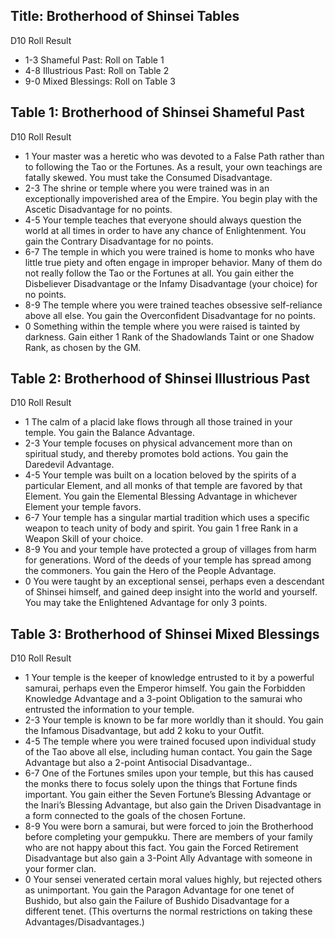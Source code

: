 Title: Brotherhood of Shinsei Tables
---
D10 Roll Result

- 1-3 Shameful Past: Roll on Table 1
- 4-8 Illustrious Past: Roll on Table 2
- 9-0 Mixed Blessings: Roll on Table 3

## <span>Table 1: Brotherhood of Shinsei Shameful Past</span>

D10 Roll Result

- 1 Your master was a heretic who was devoted to a False Path rather than to following the Tao or the Fortunes. As a result, your own teachings are fatally skewed. You must take the Consumed Disadvantage.
- 2-3 The shrine or temple where you were trained was in an exceptionally impoverished area of the Empire. You begin play with the Ascetic Disadvantage for no points.
- 4-5 Your temple teaches that everyone should always question the world at all times in order to have any chance of Enlightenment. You gain the Contrary Disadvantage for no points.
- 6-7 The temple in which you were trained is home to monks who have little true piety and often engage in improper behavior. Many of them do not really follow the Tao or the Fortunes at all. You gain either the Disbeliever Disadvantage or the Infamy Disadvantage (your choice) for no points.
- 8-9 The temple where you were trained teaches obsessive self-reliance above all else. You gain the Overconfident Disadvantage for no points.
- 0 Something within the temple where you were raised is tainted by darkness. Gain either 1 Rank of the Shadowlands Taint or one Shadow Rank, as chosen by the GM.

## <span>Table 2: Brotherhood of Shinsei Illustrious Past</span>

D10 Roll Result

- 1 The calm of a placid lake flows through all those trained in your temple. You gain the Balance Advantage.
- 2-3 Your temple focuses on physical advancement more than on spiritual study, and thereby promotes bold actions. You gain the Daredevil Advantage.
- 4-5 Your temple was built on a location beloved by the spirits of a particular Element, and all monks of that temple are favored by that Element. You gain the Elemental Blessing Advantage in whichever Element your temple favors.
- 6-7 Your temple has a singular martial tradition which uses a specific weapon to teach unity of body and spirit. You gain 1 free Rank in a Weapon Skill of your choice.
- 8-9 You and your temple have protected a group of villages from harm for generations. Word of the deeds of your temple has spread among the commoners. You gain the Hero of the People Advantage.
- 0 You were taught by an exceptional sensei, perhaps even a descendant of Shinsei himself, and gained deep insight into the world and yourself. You may take the Enlightened Advantage for only 3 points.

## <span>Table 3: Brotherhood of Shinsei Mixed Blessings</span>

D10 Roll Result

- 1 Your temple is the keeper of knowledge entrusted to it by a powerful samurai, perhaps even the Emperor himself. You gain the Forbidden Knowledge Advantage and a 3-point Obligation to the samurai who entrusted the information to your temple.
- 2-3 Your temple is known to be far more worldly than it should. You gain the Infamous Disadvantage, but add 2 koku to your Outfit.
- 4-5 The temple where you were trained focused upon individual study of the Tao above all else, including human contact. You gain the Sage Advantage but also a 2-point Antisocial Disadvantage..
- 6-7 One of the Fortunes smiles upon your temple, but this has caused the monks there to focus solely upon the things that Fortune finds important. You gain either the Seven Fortune’s Blessing Advantage or the Inari’s Blessing Advantage, but also gain the Driven Disadvantage in a form connected to the goals of the chosen Fortune.
- 8-9 You were born a samurai, but were forced to join the Brotherhood before completing your gempukku. There are members of your family who are not happy about this fact. You gain the Forced Retirement Disadvantage but also gain a 3-Point Ally Advantage with someone in your former clan.
- 0 Your sensei venerated certain moral values highly, but rejected others as unimportant. You gain the Paragon Advantage for one tenet of Bushido, but also gain the Failure of Bushido Disadvantage for a different tenet. (This overturns the normal restrictions on taking these Advantages/Disadvantages.)

